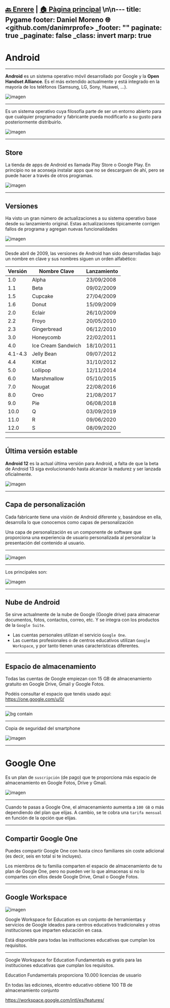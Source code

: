 [🔙 Enrere](../) | [🏠 Pàgina principal](http://danimrprofe.github.io/apuntes/) \n\n---
title: Pygame
footer: Daniel Moreno 🌐 <github.com/danimrprofe>
_footer: ""
paginate: true
_paginate: false
_class: invert
marp: true
---

# Android

---

**Android** es un sistema operativo móvil desarrollado por Google y la **Open Handset Alliance**. Es el más extendido actualmente y está integrado en la mayoría de los teléfonos (Samsung, LG, Sony, Huawei, ...).

![imagen](media/image2.png)

---

Es un sistema operativo cuya filosofía parte de ser un entorno abierto para que cualquier programador y fabricante pueda modificarlo a su gusto para posteriormente distribuirlo.

![imagen](media/image3.png)

---

## Store

La tienda de apps de Android es llamada Play Store o Google Play. En principio no se aconseja instalar apps que no se descarguen de ahí, pero se puede hacer a través de otros programas.

![imagen](media/image4.png)

---

## Versiones

Ha visto un gran número de actualizaciones a su sistema operativo base desde su lanzamiento original. Estas actualizaciones típicamente corrigen fallos de programa y agregan nuevas funcionalidades

![imagen](media/image5.png)

---

Desde abril de 2009, las versiones de Android han sido desarrolladas bajo un nombre en clave y sus nombres siguen un orden alfabético:

| Versión | Nombre Clave       | Lanzamiento |
| ------- | ------------------ | ----------- |
| 1.0     | Alpha              | 23/09/2008  |
| 1.1     | Beta               | 09/02/2009  |
| 1.5     | Cupcake            | 27/04/2009  |
| 1.6     | Donut              | 15/09/2009  |
| 2.0     | Eclair             | 26/10/2009  |
| 2.2     | Froyo              | 20/05/2010  |
| 2.3     | Gingerbread        | 06/12/2010  |
| 3.0     | Honeycomb          | 22/02/2011  |
| 4.0     | Ice Cream Sandwich | 18/10/2011  |
| 4.1-4.3 | Jelly Bean         | 09/07/2012  |
| 4.4     | KitKat             | 31/10/2012  |
| 5.0     | Lollipop           | 12/11/2014  |
| 6.0     | Marshmallow        | 05/10/2015  |
| 7.0     | Nougat             | 22/08/2016  |
| 8.0     | Oreo               | 21/08/2017  |
| 9.0     | Pie                | 06/08/2018  |
| 10.0    | Q                  | 03/09/2019  |
| 11.0    | R                  | 09/06/2020  |
| 12.0    | S                  | 08/09/2020  |

---

## Última versión estable

**Android 12** es la actual última versión para Android, a falta de que la beta de Android 13 siga evolucionando hasta alcanzar la madurez y ser lanzada oficialmente.

![imagen](media/image6.gif)

---

## Capa de personalización

Cada fabricante tiene una visión de Android diferente y, basándose en ella, desarrolla lo que conocemos como capas de personalización

Una capa de personalización es un componente de software que proporciona una experiencia de usuario personalizada al personalizar la presentación del contenido al usuario.

---

![imagen](media/image7.png)

---
Los principales son:

![imagen](media/image8.png)

---

## Nube de Android

Se sirve actualmente de la nube de Google (Google drive) para almacenar documentos, fotos, contactos, correo, etc. Y se integra con los productos de la ``Google Suite``.

- Las cuentas personales utilizan el servicio ``Google One``.
- Las cuentas profesionales o de centros educativos utilizan ``Google Workspace``, y por tanto tienen unas características diferentes.

---

## Espacio de almacenamiento

Todas las cuentas de Google empiezan con 15 GB de almacenamiento gratuito en Google Drive, Gmail y Google Fotos.

Podéis consultar el espacio que tenéis usado aquí: https://one.google.com/u/0/

---

![bg contain](media/image9.png)

---

Copia de seguridad del smartphone

![imagen](media/image10.png)

---

# Google One

Es un plan de ``suscripción`` (de pago)  que te proporciona más espacio de almacenamiento en Google Fotos, Drive y Gmail.

![imagen](media/image11.png)

---

Cuando te pasas a Google One, el almacenamiento aumenta a ``100 GB`` o más dependiendo del plan que elijas. A cambio, se te cobra una ``tarifa mensual`` en función de la opción que elijas.

---

## Compartir Google One

Puedes compartir Google One con hasta cinco familiares sin coste adicional (es decir, seis en total si te incluyes).

Los miembros de tu familia comparten el espacio de almacenamiento de tu plan de Google One, pero no pueden ver lo que almacenas si no lo compartes con ellos desde Google Drive, Gmail o Google Fotos.

---

## Google Workspace

![imagen](media/image12.png)

Google Workspace for Education es un conjunto de herramientas y servicios de Google ideados para centros educativos tradicionales y otras instituciones que imparten educación en casa.

Está disponible para todas las instituciones educativas que cumplan los requisitos.

---

Google Workspace for Education Fundamentals es gratis para las instituciones educativas que cumplan los requisitos.

Education Fundamentals proporciona 10.000 licencias de usuario

En todas las ediciones, elcentro educativo obtiene 100 TB de almacenamiento conjunto

https://workspace.google.com/intl/es/features/
